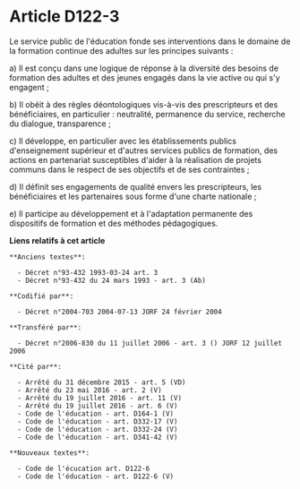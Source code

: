 # Article D122-3

Le service public de l'éducation fonde ses interventions dans le domaine de la formation continue des adultes sur les
principes suivants :

a) Il est conçu dans une logique de réponse à la diversité des besoins de formation des adultes et des jeunes engagés dans la
vie active ou qui s'y engagent ;

b) Il obéit à des règles déontologiques vis-à-vis des prescripteurs et des bénéficiaires, en particulier : neutralité,
permanence du service, recherche du dialogue, transparence ;

c) Il développe, en particulier avec les établissements publics d'enseignement supérieur et d'autres services publics de
formation, des actions en partenariat susceptibles d'aider à la réalisation de projets communs dans le respect de ses
objectifs et de ses contraintes ;

d) Il définit ses engagements de qualité envers les prescripteurs, les bénéficiaires et les partenaires sous forme d'une
charte nationale ;

e) Il participe au développement et à l'adaptation permanente des dispositifs de formation et des méthodes pédagogiques.

**Liens relatifs à cet article**

	**Anciens textes**:

	  - Décret n°93-432 1993-03-24 art. 3
	  - Décret n°93-432 du 24 mars 1993 - art. 3 (Ab)

	**Codifié par**:

	  - Décret n°2004-703 2004-07-13 JORF 24 février 2004

	**Transféré par**:

	  - Décret n°2006-830 du 11 juillet 2006 - art. 3 () JORF 12 juillet 2006

	**Cité par**:

	  - Arrêté du 31 décembre 2015 - art. 5 (VD)
	  - Arrêté du 23 mai 2016 - art. 2 (V)
	  - Arrêté du 19 juillet 2016 - art. 11 (V)
	  - Arrêté du 19 juillet 2016 - art. 6 (V)
	  - Code de l'éducation - art. D164-1 (V)
	  - Code de l'éducation - art. D332-17 (V)
	  - Code de l'éducation - art. D332-24 (V)
	  - Code de l'éducation - art. D341-42 (V)

	**Nouveaux textes**:

	  - Code de l'écucation art. D122-6
	  - Code de l'éducation - art. D122-6 (V)
